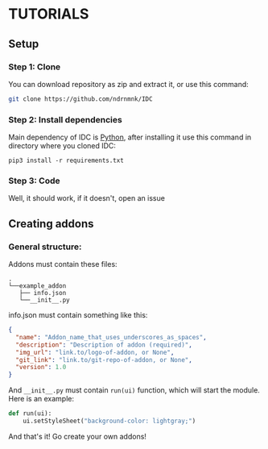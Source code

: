 # TUTORIALS

## Setup

### Step 1: Clone

You can download repository as zip and extract it, or use this command:

```bash
git clone https://github.com/ndrnmnk/IDC
```

### Step 2: Install dependencies

Main dependency of IDC is [Python](https://www.python.org/), after installing it use this command in directory where you cloned IDC:

```pip3 install -r requirements.txt```

### Step 3: Code

Well, it should work, if it doesn't, open an issue

## Creating addons

### General structure:

Addons must contain these files:

```
.
└──example_addon
   ├── info.json
   └──__init__.py
```

info.json must contain something like this:

```json
{
  "name": "Addon_name_that_uses_underscores_as_spaces",
  "description": "Description of addon (required)",
  "img_url": "link.to/logo-of-addon, or None",
  "git_link": "link.to/git-repo-of-addon, or None",
  "version": 1.0
}
```

And ```__init__.py``` must contain ```run(ui)``` function, which will start the module. Here is an example:

```python
def run(ui):
    ui.setStyleSheet("background-color: lightgray;")
```

And that's it! Go create your own addons!
